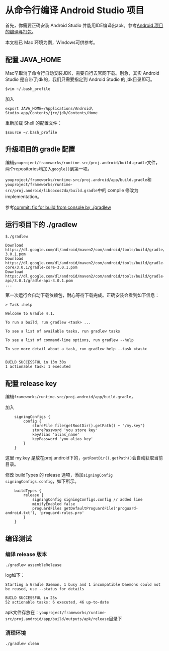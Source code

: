# 从命令行编译 Android Studio 项目

首先，你需要正确安装 Android Studio 并能用IDE编译出apk。参考[Android 项目的编译与打包](./index.md)。

本文档已 Mac 环境为例，Windows可供参考。

## 配置 JAVA_HOME

Mac早取消了命令行自动安装JDK，需要自行去官网下载。别急，其实 Android Studio 是自带了jdk的，我们只需要指定到 Android Studio 的 jdk目录即可。

```
$vim ~/.bash_profile
```

加入

```
export JAVA_HOME=/Applications/Android\ Studio.app/Contents/jre/jdk/Contents/Home
```

重新加载 Shell 的配置文件：

```
$source ~/.bash_profile
```

## 升级项目的 gradle 配置

编辑`youproject/frameworks/runtime-src/proj.android/build.gradle`文件，两个repositories均加入`google()`到第一项。

`youproject/frameworks/runtime-src/proj.android/app/build.gradle`和`youproject/frameworks/runtime-src/proj.android/libcocos2dx/build.gradle`中的 compile 修改为 implementation。

参考[commit: fix for build from console by ./gradlew](https://github.com/u0u0/Quick-Cocos2dx-Community/commit/0d3dc53095099f9ae64a543b7ebbad6aa9626ffc)

## 运行项目下的 ./gradlew

```
$./gradlew

Download https://dl.google.com/dl/android/maven2/com/android/tools/build/gradle/3.0.1/gradle-3.0.1.pom
Download https://dl.google.com/dl/android/maven2/com/android/tools/build/gradle-core/3.0.1/gradle-core-3.0.1.pom
Download https://dl.google.com/dl/android/maven2/com/android/tools/build/gradle-api/3.0.1/gradle-api-3.0.1.pom
...
```

第一次运行会自动下载依赖包，耐心等待下载完成。正确安装会看到如下信息：

```
> Task :help

Welcome to Gradle 4.1.

To run a build, run gradlew <task> ...

To see a list of available tasks, run gradlew tasks

To see a list of command-line options, run gradlew --help

To see more detail about a task, run gradlew help --task <task>


BUILD SUCCESSFUL in 13m 30s
1 actionable task: 1 executed
```

## 配置 release key

编辑`frameworks/runtime-src/proj.android/app/build.gradle`，

加入

```
    signingConfigs {
        config {
            storeFile file(getRootDir().getPath() + "/my.key")
            storePassword 'you store key'
            keyAlias 'alias_name'
            keyPassword 'you alias key'
        }
    }
```

这里 my.key 是放在proj.android下的，`getRootDir().getPath()`会自动获取当前目录。

修改 buildTypes 的 release 选项，添加`signingConfig signingConfigs.config`，如下所示。

```
    buildTypes {
        release {
            signingConfig signingConfigs.config // added line
            minifyEnabled false
            proguardFiles getDefaultProguardFile('proguard-android.txt'), 'proguard-rules.pro'
        }
    }

```

## 编译测试

### 编译 release 版本

```
./gradlew assembleRelease
```

log如下：

```
Starting a Gradle Daemon, 1 busy and 1 incompatible Daemons could not be reused, use --status for details

BUILD SUCCESSFUL in 25s
52 actionable tasks: 6 executed, 46 up-to-date
```

apk文件存放在：`youproject/frameworks/runtime-src/proj.android/app/build/outputs/apk/release`目录下

### 清理环境

```
./gradlew clean
```